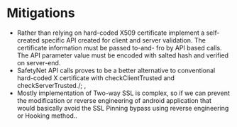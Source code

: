 # Mitigations

- Rather than relying on hard-coded X509 certificate implement a self-created specific API
    created for client and server validation. The certificate information must be passed to-and-
    fro by API based calls. The API parameter value must be encoded with salted hash and
    verified on server-end.
- SafetyNet API calls proves to be a better alternative to conventional hard-coded X
    certificate with checkClientTrusted and checkServerTrusted./; ,
- Mostly implementation of Two-way SSL is complex, so if we can prevent the modification or
    reverse engineering of android application that would basically avoid the SSL Pinning bypass
    using reverse engineering or Hooking method..
